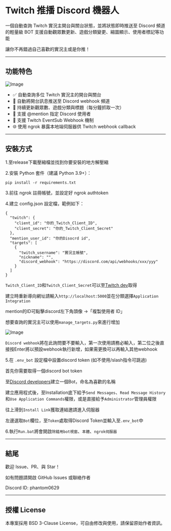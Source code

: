 # Twitch 推播 Discord 機器人

一個自動查詢 Twitch 實況主開台與關台狀態，並將狀態即時推送至 Discord 頻道的輕量級 BOT
支援自動觀眾數更新、遊戲分類變更、縮圖顯示、使用者標記等功能

讓你不再錯過自己喜歡的實況主或是你推！

---

## 功能特色

![Image](https://github.com/user-attachments/assets/d276bb48-663b-47dc-8135-eda6d25d4e5f)

- ✅ 自動查詢多位 Twitch 實況主的開台與關台
- 📢 自動將開台訊息推送至 Discord webhook 頻道
- 🔁 持續更新觀眾數、遊戲分類與標題（每分鐘抓取一次）
- 🎯 支援 @mention 指定 Discord 使用者
- 🔐 支援 Twitch EventSub Webhook 機制
- 🌐 使用 ngrok 暴露本地端伺服器供 Twitch webhook callback

---

## 安裝方式

1.至release下載壓縮檔並找到你要安裝的地方解壓縮

2.安裝 Python 套件（建議 Python 3.9+）：

```pip install -r requirements.txt```

3.前往 ngrok 註冊帳號，並設定好 ngrok authtoken

4.建立 config.json 設定檔，範例如下：

```
{
  "twitch": {
    "client_id": "你的_Twitch_Client_ID",
    "client_secret": "你的_Twitch_Client_Secret"
  },
  "mention_user_id": "你的Disocrd id",
  "targets": [
    {
      "twitch_username": "實況主帳號",
      "nickname": "",
      "discord_webhook": "https://discord.com/api/webhooks/xxx/yyy"
    }
  ]
}
```
```Twitch_Client_ID```和```Twitch_Client_Secret```可以至[Twitch dev](https://dev.twitch.tv/console/apps)取得

建立時重新導向網址請輸入```http://localhost:5000```並在分類選擇```Application Integration```

mention的ID可點擊discord左下角頭像 →「複製使用者 ID」

想要查詢的實況主可以使用```manage_targets.py```來進行增加

![Image](https://github.com/user-attachments/assets/bcac97ff-0719-4acc-860f-b88fc3879ad6)

```Discord webhook```將在此詢問要不要輸入，第一次使用請務必輸入，第二位之後直接按Enter將以預設webhook執行新增，如果需更換可以再輸入其他webhook

5.在 ```.env_bot``` 設定檔中設置discord token (如不使用/slash指令可跳過)

首先你需要取得一個discord bot token

至[Discord developers](https://discord.com/developers/applications)建立一個Bot，命名為喜歡的名稱

建立應用程式後，至Installation底下給予```Send Messages```、```Read Message History```和```Use Application Commands```權限，或是直接給予```Administrator```管理員權限

往上滑到```Install Link```獲取連結邀請進入伺服器

左邊選取```Bot```欄位，至```Token```處取得Discord Token並輸入至```.env_bot```中

6.執行```Run.bat```將會開啟```除錯用bot視窗```、```本體```、```ngrok伺服器```

---

## 結尾
歡迎 Issue、PR、與 Star！

如有問題請開啟 GitHub Issues 或聯絡作者 

Discord ID: phantom0629

---

## 授權 License
本專案採用 BSD 3-Clause License，可自由修改與使用，請保留原始作者資訊。
